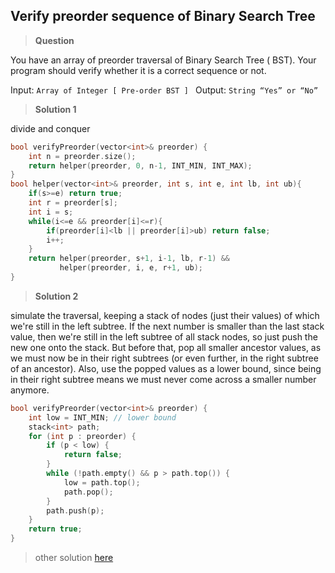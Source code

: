 ## Verify preorder sequence of Binary Search Tree

>**Question**

You have an array of preorder traversal of Binary Search Tree ( BST). Your program should verify whether it is a correct sequence or not.

Input: `Array of Integer [ Pre-order BST ] `
Output: `String “Yes” or “No”`

>**Solution 1**

divide and conquer

```c++
bool verifyPreorder(vector<int>& preorder) {
    int n = preorder.size();
    return helper(preorder, 0, n-1, INT_MIN, INT_MAX);
}
bool helper(vector<int>& preorder, int s, int e, int lb, int ub){
    if(s>=e) return true;
    int r = preorder[s];
    int i = s;
    while(i<=e && preorder[i]<=r){
        if(preorder[i]<lb || preorder[i]>ub) return false;
        i++;
    }
    return helper(preorder, s+1, i-1, lb, r-1) &&
           helper(preorder, i, e, r+1, ub);
}

```

>**Solution 2**

simulate the traversal, keeping a stack of nodes (just their values) of which we're still in the left subtree. If the next number is smaller than the last stack value, then we're still in the left subtree of all stack nodes, so just push the new one onto the stack. But before that, pop all smaller ancestor values, as we must now be in their right subtrees (or even further, in the right subtree of an ancestor). Also, use the popped values as a lower bound, since being in their right subtree means we must never come across a smaller number anymore.

```c++
bool verifyPreorder(vector<int>& preorder) {
    int low = INT_MIN; // lower bound
    stack<int> path;
    for (int p : preorder) {
        if (p < low) {  
            return false;
        }
        while (!path.empty() && p > path.top()) {
            low = path.top();
            path.pop();
        }
        path.push(p);
    }
    return true;
}

```

>other solution  [here](http://www.snippetexample.com/2015/03/verify-preorder-sequence-in-binary-search-tree/)
